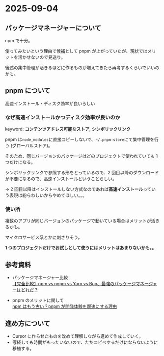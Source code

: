 # 2025-09-04

## パッケージマネージャーについて

npm で十分。

使ってみたいという理由で候補として pnpm が上がっていたが、現状ではメリットを活かせないので見送り。

後述の集中管理が活きるほどに作るものが増えてきたら再考するくらいでいいのかも。

## pnpm について

高速インストール・ディスク効率が良いらしい

### なぜ高速インストールかつディスク効率が良いのか

keyword: **コンテンツアドレス可能なストア**, **シンボリックリンク**

pnpm は`node_modules`に直接コピーしないで、`~/.pnpm-store`にて集中管理を行う (グローバルストア)。

そのため、同じバージョンのパッケージはどのプロジェクトで使われていても 1 つだけになる。

シンボリックリンクで参照する形をとっているので、2 回目以降のダウンロードが不要になるので、高速インストールということらしい。

-> 2 回目以降はインストールしない方式なのであれば**高速インストール**っていう表現は紛らわしいからやめてほしい。。。

### 使い所

複数のアプリが同じバージョンのパッケージで動いている場合はメリットが活きるかも。

マイクロサービス系とかに刺さりそう。

**1 つのプロジェクトだけでお試しとして使うにはメリットはあまりないかも。。**

## 参考資料

- パッケージマネージャー比較  
  [【完全比較】npm vs pnpm vs Yarn vs Bun、最強のパッケージマネージャーはどれだ？](https://qiita.com/syukan3/items/0e3560bf0e2ae715f5d1)

- pnpm のメリットに関して  
  [npm はもう古い？pnpm が開発体験を爆速にする理由](https://zenn.dev/aoyamadev/articles/b99bb3d9158fa8#%E6%95%91%E4%B8%96%E4%B8%BB-pnpm-%E7%99%BB%E5%A0%B4%EF%BC%81%E2%9C%A8-%E3%81%9D%E3%81%AE%E9%AB%98%E9%80%9F%E5%8C%96%E3%81%A8%E5%8A%B9%E7%8E%87%E5%8C%96%E3%81%AE%E7%A7%98%E5%AF%86)

## 進め方について

- Cursor に作らせたものを改めて理解しながら進めて作成していく。
- 写経しても時間がもったいないので、ただコピペするだけにならないように移植する。
